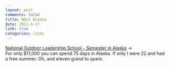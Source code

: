 ```yaml
--- 
layout: post
comments: false
title: NOLS Alaska
date: 2011-5-17
link: true
categories: links
---
```

<a title="NOLS Semester in Alaska" href="http://www.nols.edu/courses/locations/alaska/aksemester.shtml">National Outdoor Leadership School - Semester in Alaska</a> →<br />For only $11,000 you can spend 75 days in Alaska. If only I were 22 and had a free summer. Oh, and eleven grand to spare.
